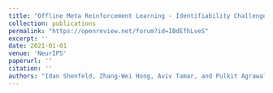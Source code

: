 ```yaml
---
title: "Offline Meta Reinforcement Learning - Identifiability Challenges and Effective Data Collection Strategies"
collection: publications
permalink: "https://openreview.net/forum?id=IBdEfhLveS"
excerpt: ''
date: 2021-01-01
venue: 'NeurIPS'
paperurl: ''
citation: ''
authors: "Idan Shenfeld, Zhang-Wei Hong, Aviv Tamar, and Pulkit Agrawal"
---
```

